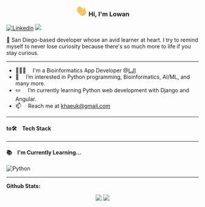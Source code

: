 <div align="center">
  <h3>
    <img src="https://raw.githubusercontent.com/khaeuk/khaeuk/master/assets/wave.gif" width="30px">  Hi, I'm Lowan 
  </h3>
</div>


[![Linkedin](https://img.shields.io/badge/-LinkedIn-blue?style=flat&logo=Linkedin&logoColor=white&link=https://www.linkedin.com/in/haeukkim/)](https://www.linkedin.com/in/haeukkim/)
![](https://komarev.com/ghpvc/?username=haeukkim)

📍 San Diego-based developer whose an avid learner at heart. I try to remind myself to never lose curiosity because there's so much more to life if you stay curious.

---

- 🧑🏻‍💻  I'm a Bioinformatics App Developer @[LJI](https://www.lji.org/)
- 👀  I’m interested in Python programming, Bioinformatics, AI/ML, and many more.
- ✏️  I’m currently learning Python web development with Django and Angular.
- 📫  Reach me at khaeuk@gmail.com

---

<h4>to🛠 Tech Stack</h4>



---

<h4>📚 I'm Currently Learning...</h4>

![Python](http://img.shields.io/badge/-Python-eee?style=flat&logo=python&logoColor#F7BD2F)

---

**Github Stats:**

<p float="center" align="middle" width="100%">
  
  <img src="https://github-readme-stats.vercel.app/api?username=khaeuk&hide=stars&show_icons=true&theme=dracula&line_height=32" width="50%">
  <img src="https://github-readme-stats.vercel.app/api/top-langs/?username=khaeuk&count_private=true&theme=dracula" width="40%">

</p>

<!---
khaeuk/khaeuk is a ✨ special ✨ repository because its `README.md` (this file) appears on your GitHub profile.
You can click the Preview link to take a look at your changes.
--->
